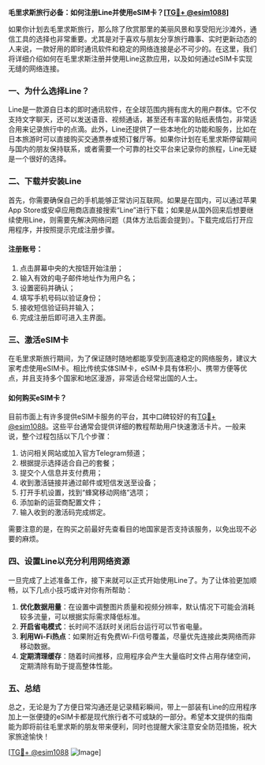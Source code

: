 **毛里求斯旅行必备：如何注册Line并使用eSIM卡？[[TG💪+ @esim1088](https://t.me/s/esim1088)]**

如果你计划去毛里求斯旅行，那么除了欣赏那里的美丽风景和享受阳光沙滩外，通信工具的选择也非常重要。尤其是对于喜欢与朋友分享旅行趣事、实时更新动态的人来说，一款好用的即时通讯软件和稳定的网络连接是必不可少的。在这里，我们将详细介绍如何在毛里求斯注册并使用Line这款应用，以及如何通过eSIM卡实现无缝的网络连接。

### 一、为什么选择Line？

Line是一款源自日本的即时通讯软件，在全球范围内拥有庞大的用户群体。它不仅支持文字聊天，还可以发送语音、视频通话，甚至还有丰富的贴纸表情包，非常适合用来记录旅行中的点滴。此外，Line还提供了一些本地化的功能和服务，比如在日本旅游时可以直接购买交通票券或预订餐厅等。如果你计划在毛里求斯停留期间与国内的朋友保持联系，或者需要一个可靠的社交平台来记录你的旅程，Line无疑是一个很好的选择。

### 二、下载并安装Line

首先，你需要确保自己的手机能够正常访问互联网。如果是在国内，可以通过苹果App Store或安卓应用商店直接搜索“Line”进行下载；如果是从国外回来后想要继续使用Line，则需要先解决网络问题（具体方法后面会提到）。下载完成后打开应用程序，并按照提示完成注册步骤。

#### 注册账号：
1. 点击屏幕中央的大按钮开始注册；
2. 输入有效的电子邮件地址作为用户名；
3. 设置密码并确认；
4. 填写手机号码以验证身份；
5. 接收短信验证码并输入；
6. 完成注册后即可进入主界面。

### 三、激活eSIM卡

在毛里求斯旅行期间，为了保证随时随地都能享受到高速稳定的网络服务，建议大家考虑使用eSIM卡。相比传统实体SIM卡，eSIM卡具有体积小、携带方便等优点，并且支持多个国家和地区漫游，非常适合经常出国的人士。

#### 如何购买eSIM卡？
目前市面上有许多提供eSIM卡服务的平台，其中口碑较好的有[TG💪+ @esim1088](https://t.me/s/esim1088)。这些平台通常会提供详细的教程帮助用户快速激活卡片。一般来说，整个过程包括以下几个步骤：

1. 访问相关网站或加入官方Telegram频道；
2. 根据提示选择适合自己的套餐；
3. 提交个人信息并支付费用；
4. 收到激活链接并通过邮件或短信发送至设备；
5. 打开手机设置，找到“蜂窝移动网络”选项；
6. 添加新的运营商配置文件；
7. 输入收到的激活码完成绑定。

需要注意的是，在购买之前最好先查看目的地国家是否支持该服务，以免出现不必要的麻烦。

### 四、设置Line以充分利用网络资源

一旦完成了上述准备工作，接下来就可以正式开始使用Line了。为了让体验更加顺畅，以下几点小技巧或许对你有所帮助：

1. **优化数据用量**：在设置中调整图片质量和视频分辨率，默认情况下可能会消耗较多流量，可以根据实际需求降低标准。
2. **开启省电模式**：长时间不活跃时关闭后台运行可以节省电量。
3. **利用Wi-Fi热点**：如果附近有免费Wi-Fi信号覆盖，尽量优先连接此类网络而非移动数据。
4. **定期清理缓存**：随着时间推移，应用程序会产生大量临时文件占用存储空间，定期清除有助于提高整体性能。

### 五、总结

总之，无论是为了方便日常沟通还是记录精彩瞬间，带上一部装有Line的应用程序加上一张便捷的eSIM卡都是现代旅行者不可或缺的一部分。希望本文提供的指南能为即将前往毛里求斯的朋友带来便利，同时也提醒大家注意安全防范措施，祝大家旅途愉快！

[[TG💪+ @esim1088](https://t.me/s/esim1088) ![Image](https://i.postimg.cc/4NQfJmqS/Snipaste-2025-05-13-00-14-12.png)]